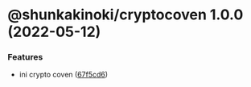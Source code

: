 # @shunkakinoki/cryptocoven 1.0.0 (2022-05-12)

### Features

- ini crypto coven ([67f5cd6](https://github.com/shunkakinoki/contracts/commit/67f5cd6ab53b78d81eeaf0248215c914a3af0580))
